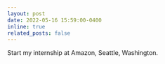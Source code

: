 ```yaml
---
layout: post
date: 2022-05-16 15:59:00-0400
inline: true
related_posts: false
---
```


Start my internship at Amazon, Seattle, Washington.
